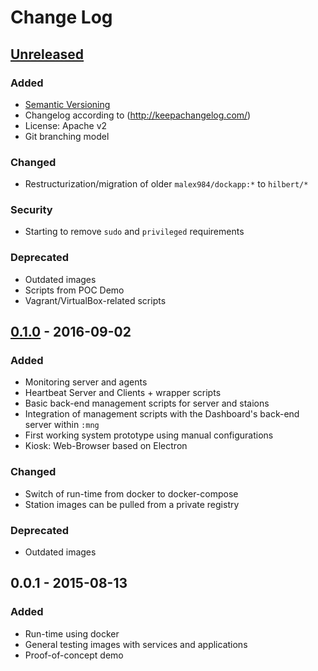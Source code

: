 # Change Log

## [Unreleased]

### Added
- [Semantic Versioning](http://semver.org/)
- Changelog according to (http://keepachangelog.com/)
- License: Apache v2
- Git branching model

### Changed
- Restructurization/migration of older `malex984/dockapp:*` to `hilbert/*`

### Security 
- Starting to remove `sudo` and `privileged` requirements 

### Deprecated
- Outdated images
- Scripts from POC Demo
- Vagrant/VirtualBox-related scripts


## [0.1.0] - 2016-09-02
### Added
- Monitoring server and agents
- Heartbeat Server and Clients + wrapper scripts
- Basic back-end management scripts for server and staions
- Integration of management scripts with the Dashboard's back-end server within `:mng`
- First working system prototype using manual configurations
- Kiosk: Web-Browser based on Electron

### Changed
- Switch of run-time from docker to docker-compose
- Station images can be pulled from a private registry

### Deprecated
- Outdated images

## 0.0.1 - 2015-08-13
### Added
- Run-time using docker
- General testing images with services and applications
- Proof-of-concept demo


[Unreleased]: https://github.com/hilbert/hilbert-docker-images/compare/v0.1.0...HEAD
[0.1.0]: https://github.com/hilbert/hilbert-docker-images/compare/v0.0.1...v0.1.0
